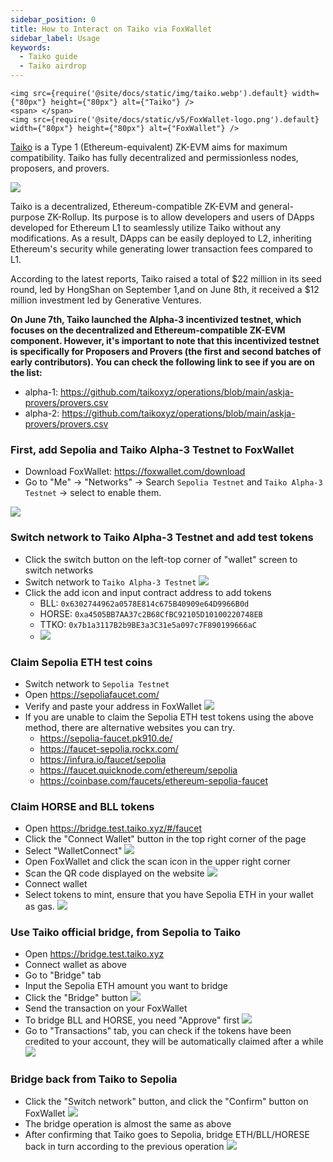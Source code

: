 ```yaml
---
sidebar_position: 0
title: How to Interact on Taiko via FoxWallet
sidebar_label: Usage
keywords:
  - Taiko guide
  - Taiko airdrop
---
```


```mdx-code-block
<img src={require('@site/docs/static/img/taiko.webp').default} width={"80px"} height={"80px"} alt={"Taiko"} />
<span> </span>
<img src={require('@site/docs/static/v5/FoxWallet-logo.png').default} width={"80px"} height={"80px"} alt={"FoxWallet"} />
```

[Taiko](https://taiko.xyz/) is a Type 1 (Ethereum-equivalent) ZK-EVM aims for maximum compatibility. Taiko has fully decentralized and permissionless nodes, proposers, and provers.

![](/img/blog/taiko-alpha3-tutorial/1.webp)

Taiko is a decentralized, Ethereum-compatible ZK-EVM and general-purpose ZK-Rollup. Its purpose is to allow developers and users of DApps developed for Ethereum L1 to seamlessly utilize Taiko without any modifications. As a result, DApps can be easily deployed to L2, inheriting Ethereum's security while generating lower transaction fees compared to L1.

According to the latest reports, Taiko raised a total of $22 million in its seed round, led by HongShan on September 1,and on June 8th, it received a $12 million investment led by Generative Ventures.

**On June 7th, Taiko launched the Alpha-3 incentivized testnet, which focuses on the decentralized and Ethereum-compatible ZK-EVM component. However, it's important to note that this incentivized testnet is specifically for Proposers and Provers (the first and second batches of early contributors). You can check the following link to see if you are on the list:**
* alpha-1: https://github.com/taikoxyz/operations/blob/main/askja-provers/provers.csv
* alpha-2: https://github.com/taikoxyz/operations/blob/main/askja-provers/provers.csv

### First, add Sepolia and Taiko Alpha-3 Testnet to FoxWallet
* Download FoxWallet: https://foxwallet.com/download
* Go to "Me" -> "Networks" -> Search `Sepolia Testnet` and `Taiko Alpha-3 Testnet` -> select to enable them.

![](/img/blog/taiko-alpha3-tutorial/2.webp)

### Switch network to Taiko Alpha-3 Testnet and add test tokens
* Click the switch button on the left-top corner of "wallet" screen to switch networks
* Switch network to `Taiko Alpha-3 Testnet`
![](/img/blog/taiko-alpha3-tutorial/2-1.webp)
* Click the add icon and input contract address to add tokens
    * BLL: `0x6302744962a0578E814c675B40909e64D9966B0d`
    * HORSE: `0xa4505BB7AA37c2B68CfBC92105D10100220748EB`
    * TTKO: `0x7b1a3117B2b9BE3a3C31e5a097c7F890199666aC`
    * ![](/img/blog/taiko-alpha3-tutorial/3.webp)

### Claim Sepolia ETH test coins
* Switch network to `Sepolia Testnet`
* Open https://sepoliafaucet.com/
* Verify and paste your address in FoxWallet
![](/img/blog/taiko-alpha3-tutorial/4.webp)
* If you are unable to claim the Sepolia ETH test tokens using the above method, there are alternative websites you can try.
    * https://sepolia-faucet.pk910.de/
    * https://faucet-sepolia.rockx.com/
    * https://infura.io/faucet/sepolia
    * https://faucet.quicknode.com/ethereum/sepolia
    * https://coinbase.com/faucets/ethereum-sepolia-faucet

### Claim HORSE and BLL tokens
* Open https://bridge.test.taiko.xyz/#/faucet 
* Click the "Connect Wallet" button in the top right corner of the page
* Select "WalletConnect" 
![](/img/blog/taiko-alpha3-tutorial/5.webp)
* Open FoxWallet and click the scan icon in the upper right corner
* Scan the QR code displayed on the website
![](/img/blog/taiko-alpha3-tutorial/6.webp)
* Connect wallet
* Select tokens to mint, ensure that you have Sepolia ETH in your wallet as gas.
![](/img/blog/taiko-alpha3-tutorial/7.webp)

### Use Taiko official bridge, from Sepolia to Taiko
* Open https://bridge.test.taiko.xyz
* Connect wallet as above
* Go to "Bridge" tab
* Input the Sepolia ETH amount you want to bridge
* Click the "Bridge" button
![](/img/blog/taiko-alpha3-tutorial/9.webp)
* Send the transaction on your FoxWallet
* To bridge BLL and HORSE, you need "Approve" first
![](/img/blog/taiko-alpha3-tutorial/10.webp)
* Go to "Transactions" tab, you can check if the tokens have been credited to your account, they will be automatically claimed after a while
![](/img/blog/taiko-alpha3-tutorial/11.webp)

### Bridge back from Taiko to Sepolia
* Click the "Switch network" button, and click the "Confirm" button on FoxWallet
![](/img/blog/taiko-alpha3-tutorial/12.webp)
* The bridge operation is almost the same as above
* After confirming that Taiko goes to Sepolia, bridge ETH/BLL/HORESE back in turn according to the previous operation
![](/img/blog/taiko-alpha3-tutorial/13.webp)
